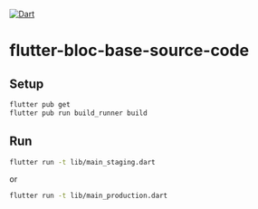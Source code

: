 [![Dart](https://github.com/Napa-Mobile/flutter-bloc-base-source-code/actions/workflows/dart.yml/badge.svg)](https://github.com/tsnAnh/bit/actions/workflows/dart.yml)
# flutter-bloc-base-source-code

## Setup
```sh
flutter pub get
flutter pub run build_runner build
```

## Run
```sh
flutter run -t lib/main_staging.dart
```
or
```sh
flutter run -t lib/main_production.dart
```
